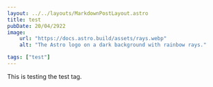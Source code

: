 ```yaml
---
layout: ../../layouts/MarkdownPostLayout.astro
title: test
pubDate: 20/04/2922
image:
    url: "https://docs.astro.build/assets/rays.webp"
    alt: "The Astro logo on a dark background with rainbow rays."

tags: ["test"]
---
```

This is testing the test tag.